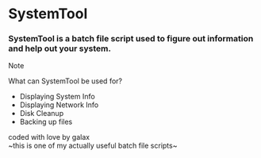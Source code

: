 # SystemTool
### SystemTool is a batch file script used to figure out information and help out your system.
> [!NOTE]
> What can SystemTool be used for?
> - Displaying System Info
> - Displaying Network Info
> - Disk Cleanup
> - Backing up files

coded with love by galax
<br>~this is one of my actually useful batch file scripts~
